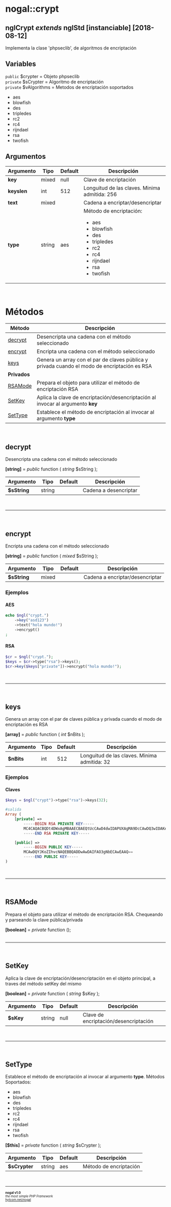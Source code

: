 # nogal::crypt
## nglCrypt *extends* nglStd [instanciable] [2018-08-12]
Implementa la clase 'phpseclib', de algoritmos de encriptación
  
## Variables
`public` $crypter = Objeto phpseclib  
`private` $sCrypter = Algoritmo de encriptación  
`private` $vAlgorithms = 
			Metodos de encriptación soportados
			<ul>
				<li>aes</li>
				<li>blowfish</li>
				<li>des</li>
				<li>tripledes</li>
				<li>rc2</li>
				<li>rc4</li>
				<li>rijndael</li>
				<li>rsa</li>
				<li>twofish</li>
			</ul>

## Argumentos
|Argumento|Tipo|Default|Descripción|
|---|---|---|---|
|**key**|mixed|null|Clave de encriptación|
|**keyslen**|int|512|Longuitud de las claves. Minima admitida: 256|
|**text**|mixed||Cadena a encriptar/desencriptar|
|**type**|string|aes|Método de encriptación:<ul><li>aes</li><li>blowfish</li><li>des</li><li>tripledes</li><li>rc2</li><li>rc4</li><li>rijndael</li><li>rsa</li><li>twofish</li></ul>|
  
&nbsp;

# Métodos
|Método|Descripción|
|---|---|
|[decrypt](#decrypt)|Desencripta una cadena con el método seleccionado|
|[encrypt](#encrypt)|Encripta una cadena con el método seleccionado|
|[keys](#keys)|Genera un array con el par de claves pública y privada cuando el modo de encriptación es RSA|
|**Privados**||
|[RSAMode](#rsamode)|Prepara el objeto para utilizar el método de encriptación RSA|
|[SetKey](#setkey)|Aplica la clave de encriptación/desencriptación al invocar al argumento **key**|
|[SetType](#settype)|Establece el método de encriptación al invocar al argumento **type**|

&nbsp;

## decrypt
Desencripta una cadena con el método seleccionado  

**[string]** =  *public* function ( *string* \$sString );  

|Argumento|Tipo|Default|Descripción|
|---|---|---|---|
|**\$sString**|string||Cadena a desencriptar|

&nbsp;
___
&nbsp;

## encrypt
Encripta una cadena con el método seleccionado  

**[string]** =  *public* function ( *mixed* \$sString );  

|Argumento|Tipo|Default|Descripción|
|---|---|---|---|
|**\$sString**|mixed||Cadena a encriptar/desencriptar|
### Ejemplos  
#### AES  
```php
echo $ngl("crypt.")
    ->key("asd123")
    ->text("hola mundo!")
    ->encrypt()
;
```
#### RSA  
```php
$cr = $ngl("crypt.");
$keys = $cr->type("rsa")->keys();
$cr->key($keys["private"])->encrypt("hola mundo!");
```

&nbsp;
___
&nbsp;

## keys
Genera un array con el par de claves pública y privada cuando el modo de encriptación es RSA  

**[array]** =  *public* function ( *int* \$nBits );  

|Argumento|Tipo|Default|Descripción|
|---|---|---|---|
|**\$nBits**|int|512|Longuitud de las claves. Minima admitida: 32|
### Ejemplos  
#### Claves  
```php
$keys = $ngl("crypt")->type("rsa")->keys(32);

#salida
Array (
    [private] =>
        -----BEGIN RSA PRIVATE KEY-----
        MC4CAQACBQDt4DWxAgMBAAECBAEQtUcCAwD4dwIDAPUXAgMA9DcCAwDQ3wIDAKeo
        -----END RSA PRIVATE KEY-----

    [public] =>
        -----BEGIN PUBLIC KEY-----
        MCAwDQYJKoZIhvcNAQEBBQADDwAwDAIFAO3gNbECAwEAAQ==
        -----END PUBLIC KEY-----
)
```

&nbsp;
___
&nbsp;

## RSAMode
Prepara el objeto para utilizar el método de encriptación RSA. Chequeando y parseando la clave pública/privada

**[boolean]** =  *private* function ();  
&nbsp;
___
&nbsp;

## SetKey
Aplica la clave de encriptación/desencriptación en el objeto principal, a traves del método setKey del mismo

**[boolean]** =  *private* function ( *string* \$sKey );  

|Argumento|Tipo|Default|Descripción|
|---|---|---|---|
|**\$sKey**|string|null|Clave de encriptación/desencriptación|

&nbsp;
___
&nbsp;

## SetType
Establece el método de encriptación al invocar al argumento **type**.
Métodos Soportados:
<ul>
	<li>aes</li>
	<li>blowfish</li>
	<li>des</li>
	<li>tripledes</li>
	<li>rc2</li>
	<li>rc4</li>
	<li>rijndael</li>
	<li>rsa</li>
	<li>twofish</li>
</ul>  

**[$this]** =  *private* function ( *string* \$sCrypter );  

|Argumento|Tipo|Default|Descripción|
|---|---|---|---|
|**\$sCrypter**|string|aes|Método de encriptación|

&nbsp;
___
<sub><sup>
<b>nogal v1.0</b><br />
<em>*the most simple PHP Framework*</em><br />
<a href="http://hytcom.net/nogal">hytcom.net/nogal</a>
</sup></sub>
